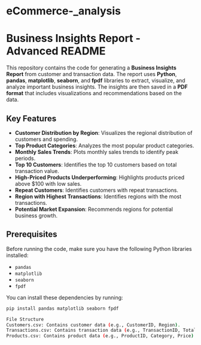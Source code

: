 # eCommerce-_analysis
# Business Insights Report - Advanced README

This repository contains the code for generating a **Business Insights Report** from customer and transaction data. The report uses **Python**, **pandas**, **matplotlib**, **seaborn**, and **fpdf** libraries to extract, visualize, and analyze important business insights. The insights are then saved in a **PDF format** that includes visualizations and recommendations based on the data.

## Key Features
- **Customer Distribution by Region**: Visualizes the regional distribution of customers and spending.
- **Top Product Categories**: Analyzes the most popular product categories.
- **Monthly Sales Trends**: Plots monthly sales trends to identify peak periods.
- **Top 10 Customers**: Identifies the top 10 customers based on total transaction value.
- **High-Priced Products Underperforming**: Highlights products priced above $100 with low sales.
- **Repeat Customers**: Identifies customers with repeat transactions.
- **Region with Highest Transactions**: Identifies regions with the most transactions.
- **Potential Market Expansion**: Recommends regions for potential business growth.

## Prerequisites

Before running the code, make sure you have the following Python libraries installed:

- `pandas`
- `matplotlib`
- `seaborn`
- `fpdf`

You can install these dependencies by running:

```bash
pip install pandas matplotlib seaborn fpdf

File Structure
Customers.csv: Contains customer data (e.g., CustomerID, Region).
Transactions.csv: Contains transaction data (e.g., TransactionID, TotalValue, TransactionDate).
Products.csv: Contains product data (e.g., ProductID, Category, Price).
